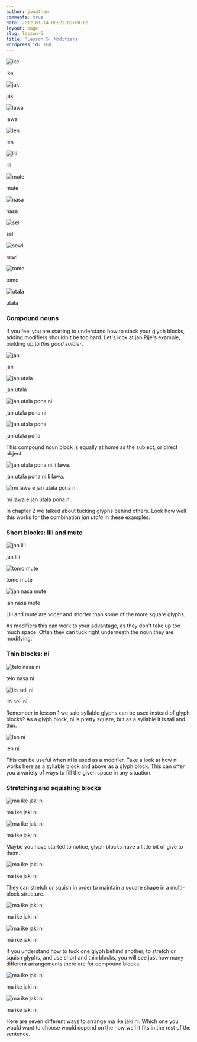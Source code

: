 ```yaml
---
author: jonathan
comments: true
date: 2012-01-14 00:21:09+00:00
layout: page
slug: lesson-5
title: 'Lesson 5: Modifiers'
wordpress_id: 160
---
```



    

![ike](/images/t47_tokipona/t47_nimi/t47_nimi_ike.jpg)

ike


    

![jaki](/images/t47_tokipona/t47_nimi/t47_nimi_jaki.jpg)

jaki


    

![lawa](/images/t47_tokipona/t47_nimi/t47_nimi_lawa.jpg)

lawa


    

![len](/images/t47_tokipona/t47_nimi/t47_nimi_len.jpg)

len


    

![lili](/images/t47_tokipona/t47_nimi/t47_nimi_lili.jpg)

lili


    

![mute](/images/t47_tokipona/t47_nimi/t47_nimi_mute.jpg)

mute


    

![nasa](/images/t47_tokipona/t47_nimi/t47_nimi_nasa.jpg)

nasa


    

![seli](/images/t47_tokipona/t47_nimi/t47_nimi_seli.jpg)

seli


    

![sewi](/images/t47_tokipona/t47_nimi/t47_nimi_sewi.jpg)

sewi


    

![tomo](/images/t47_tokipona/t47_nimi/t47_nimi_tomo.jpg)

tomo


    

![utala](/images/t47_tokipona/t47_nimi/t47_nimi_utala.jpg)

utala










### Compound nouns





If you feel you are starting to understand how to stack your glyph blocks, adding modifiers shouldn't be too hard. Let's look at jan Pije's example, building up to _this good soldier_.






    

![jan](/images/t47_tokipona/t47_kamasona/t47_kaso05_01.jpg)

jan









    

![jan utala](/images/t47_tokipona/t47_kamasona/t47_kaso05_02.jpg)

jan utala









    

![jan utala pona ni](/images/t47_tokipona/t47_kamasona/t47_kaso05_04.jpg)

jan utala pona ni









    

![jan utala pona](/images/t47_tokipona/t47_kamasona/t47_kaso05_03.jpg)

jan utala pona








This compound noun block is equally at home as the subject, or direct object.






    

![jan utala pona ni li lawa.](/images/t47_tokipona/t47_kamasona/t47_kaso05_05.jpg)

jan utala pona ni li lawa.









    

![mi lawa e jan utala pona ni.](/images/t47_tokipona/t47_kamasona/t47_kaso05_06.jpg)

mi lawa e jan utala pona ni.








In chapter 2 we talked about tucking glyphs behind others. Look how well this works for the combination _jan utala_ in these examples.





### Short blocks: lili and mute






    

![jan lili](/images/t47_tokipona/t47_kamasona/t47_kaso05_07.jpg)

jan lili









    

![tomo mute](/images/t47_tokipona/t47_kamasona/t47_kaso05_08.jpg)

tomo mute









    

![jan nasa mute](/images/t47_tokipona/t47_kamasona/t47_kaso05_09.jpg)

jan nasa mute








Lili and mute are wider and shorter than some of the more square glyphs.





As modifiers this can work to your advantage, as they don't take up too much space. Often they can tuck right underneath the noun they are modifying.





### Thin blocks: ni






    

![telo nasa ni](/images/t47_tokipona/t47_kamasona/t47_kaso05_12.jpg)

telo nasa ni









    

![ilo seli ni](/images/t47_tokipona/t47_kamasona/t47_kaso05_11.jpg)

ilo seli ni








Remember in lesson 1 we said syllable glyphs can be used instead of glyph blocks? As a glyph block, ni is pretty square, but as a syllable it is tall and thin.






    

![len ni ](/images/t47_tokipona/t47_kamasona/t47_kaso05_10.jpg)

len ni 








This can be useful when ni is used as a modifier. Take a look at how ni works here as a syllable block and above as a glyph block.  This can offer you a variety of ways to fill the given space in any situation.





### Stretching and squishing blocks






    

![ma ike jaki ni](/images/t47_tokipona/t47_kamasona/t47_kaso05_13.jpg)

ma ike jaki ni









    

![ma ike jaki ni](/images/t47_tokipona/t47_kamasona/t47_kaso05_14.jpg)

ma ike jaki ni








Maybe you have started to notice, glyph blocks have a little bit of give to them. 






    

![ma ike jaki ni](/images/t47_tokipona/t47_kamasona/t47_kaso05_15.jpg)

ma ike jaki ni








They can stretch or squish in order to maintain a square shape in a multi-block structure. 






    

![ma ike jaki ni](/images/t47_tokipona/t47_kamasona/t47_kaso05_16.jpg)

ma ike jaki ni









    

![ma ike jaki ni](/images/t47_tokipona/t47_kamasona/t47_kaso05_17.jpg)

ma ike jaki ni








If you understand how to tuck one glyph behind another, to stretch or squish glyphs, and use short and thin blocks, you will see just how many different arrangements there are for compound blocks. 






    

![ma ike jaki ni](/images/t47_tokipona/t47_kamasona/t47_kaso05_18.jpg)

ma ike jaki ni









    

![ma ike jaki ni](/images/t47_tokipona/t47_kamasona/t47_kaso05_19.jpg)

ma ike jaki ni








Here are seven different ways to arrange ma ike jaki ni. Which one you would want to choose would depend on the how well it fits in the rest of the sentence.





#### 





